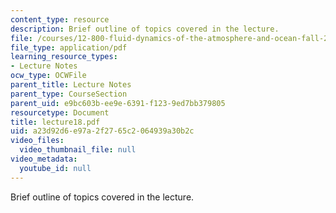 ```yaml
---
content_type: resource
description: Brief outline of topics covered in the lecture.
file: /courses/12-800-fluid-dynamics-of-the-atmosphere-and-ocean-fall-2004/a23d92d6e97a2f2765c2064939a30b2c_lecture18.pdf
file_type: application/pdf
learning_resource_types:
- Lecture Notes
ocw_type: OCWFile
parent_title: Lecture Notes
parent_type: CourseSection
parent_uid: e9bc603b-ee9e-6391-f123-9ed7bb379805
resourcetype: Document
title: lecture18.pdf
uid: a23d92d6-e97a-2f27-65c2-064939a30b2c
video_files:
  video_thumbnail_file: null
video_metadata:
  youtube_id: null
---
```

Brief outline of topics covered in the lecture.

